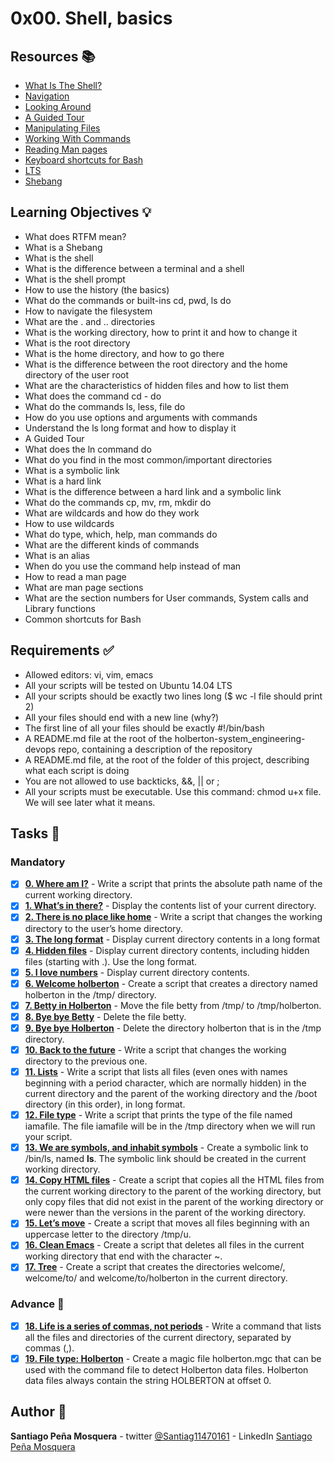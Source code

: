 # 0x00. Shell, basics
## Resources :books:

* [What Is The Shell?](./)
* [Navigation](./)
* [Looking Around](./)
* [A Guided Tour](./)
* [Manipulating Files](./)
* [Working With Commands](./)
* [Reading Man pages](./)
* [Keyboard shortcuts for Bash](./)
* [LTS](./)
* [Shebang](./)

## Learning Objectives :bulb:
* What does RTFM mean?
* What is a Shebang
* What is the shell
* What is the difference between a terminal and a shell
* What is the shell prompt
* How to use the history (the basics)
* What do the commands or built-ins cd, pwd, ls do
* How to navigate the filesystem
* What are the . and .. directories
* What is the working directory, how to print it and how to change it
* What is the root directory
* What is the home directory, and how to go there
* What is the difference between the root directory and the home directory of the user root
* What are the characteristics of hidden files and how to list them
* What does the command cd - do
* What do the commands ls, less, file do
* How do you use options and arguments with commands
* Understand the ls long format and how to display it
* A Guided Tour
* What does the ln command do
* What do you find in the most common/important directories
* What is a symbolic link
* What is a hard link
* What is the difference between a hard link and a symbolic link
* What do the commands cp, mv, rm, mkdir do
* What are wildcards and how do they work
* How to use wildcards
* What do type, which, help, man commands do
* What are the different kinds of commands
* What is an alias
* When do you use the command help instead of man
* How to read a man page
* What are man page sections
* What are the section numbers for User commands, System calls and Library functions
* Common shortcuts for Bash 

## Requirements :white_check_mark:
* Allowed editors: vi, vim, emacs
* All your scripts will be tested on Ubuntu 14.04 LTS
* All your scripts should be exactly two lines long ($ wc -l file should print 2)
* All your files should end with a new line (why?)
* The first line of all your files should be exactly #!/bin/bash
* A README.md file at the root of the holberton-system_engineering-devops repo, containing a description of the repository
* A README.md file, at the root of the folder of this project, describing what each script is doing
* You are not allowed to use backticks, &&, || or ;
* All your scripts must be executable. Use this command: chmod u+x file. We will see later what it means.

## Tasks :page_with_curl:
### Mandatory
- [x] **[0. Where am I?](./0-current_working_directory)** - Write a script that prints the absolute path name of the current working directory.
- [x] **[1. What’s in there?](./1-listit)** - Display the contents list of your current directory.
- [x] **[2. There is no place like home](./2-bring_me_home)** - Write a script that changes the working directory to the user’s home directory.
- [x] **[3. The long format](./3-listfiles)** - Display current directory contents in a long format
- [x] **[4. Hidden files](./4-listmorefiles)** - Display current directory contents, including hidden files (starting with .). Use the long format.
- [x] **[5. I love numbers](./5-listfilesdigitonly)** - Display current directory contents.
- [x] **[6. Welcome holberton](./6-firstdirectory)** - Create a script that creates a directory named holberton in the /tmp/ directory.
- [x] **[7. Betty in Holberton](./7-movethatfile)** - Move the file betty from /tmp/ to /tmp/holberton.
- [x] **[8. Bye bye Betty](./8-firstdelete)** - Delete the file betty.
- [x] **[9. Bye bye Holberton](./9-firstdirdeletion)** - Delete the directory holberton that is in the /tmp directory.
- [x] **[10. Back to the future](./10-back)** - Write a script that changes the working directory to the previous one.
- [x] **[11. Lists](./11-lists)** - Write a script that lists all files (even ones with names beginning with a period character, which are normally hidden) in the current directory and the parent of the working directory and the /boot directory (in this order), in long format.
- [x] **[12. File type](./12-file_type)** - Write a script that prints the type of the file named iamafile. The file iamafile will be in the /tmp directory when we will run your script.
- [x] **[13. We are symbols, and inhabit symbols](./13-symbolic_link)** - Create a symbolic link to /bin/ls, named __ls__. The symbolic link should be created in the current working directory.
- [x] **[14. Copy HTML files](./14-copy_html)** - Create a script that copies all the HTML files from the current working directory to the parent of the working directory, but only copy files that did not exist in the parent of the working directory or were newer than the versions in the parent of the working directory.
- [x] **[15. Let’s move](./15-lets_move)** - Create a script that moves all files beginning with an uppercase letter to the directory /tmp/u.
- [x] **[16. Clean Emacs](./16-clean_emacs)** - Create a script that deletes all files in the current working directory that end with the character ~.
- [x] **[17. Tree](./17-tree)** - Create a script that creates the directories welcome/, welcome/to/ and welcome/to/holberton in the current directory.
### Advance :muscle:
- [x] **[18. Life is a series of commas, not periods](./18-commas)** - Write a command that lists all the files and directories of the current directory, separated by commas (,).
- [x] **[19. File type: Holberton](./holberton.mgc)** - Create a magic file holberton.mgc that can be used with the command file to detect Holberton data files. Holberton data files always contain the string HOLBERTON at offset 0.

## Author :pencil:
**Santiago Peña Mosquera** - twitter [@Santiag11470161](https://twitter.com/Santiag11470161) - LinkedIn [Santiago Peña Mosquera](https://www.linkedin.com/in/santiago-pe%C3%B1a-mosquera-abaa20196/)
